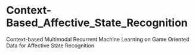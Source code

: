 # Context-Based_Affective_State_Recognition
Context-based Multimodal Recurrent Machine Learning on Game Oriented Data for Affective State Recognition
